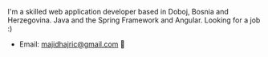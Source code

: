 I'm a skilled web application developer based in Doboj, Bosnia and Herzegovina. Java and the Spring Framework and Angular. Looking for a job :)

- Email: majidhajric@gmail.com 📧
